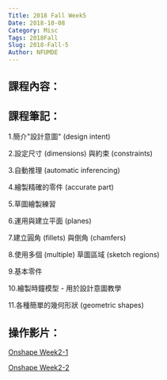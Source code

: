 ```yaml
---
Title: 2018 Fall Week5
Date: 2018-10-08
Category: Misc
Tags: 2018Fall
Slug: 2018-Fall-5
Author: NFUMDE
---
```




<!-- PELICAN_END_SUMMARY -->

課程內容：
----

課程筆記：
----
1.簡介"設計意圖" (design intent)

2.設定尺寸 (dimensions) 與約束 (constraints)

3.自動推理 (automatic inferencing)

4.繪製精確的零件 (accurate part)

5.草圖繪製練習

6.運用與建立平面 (planes)

7.建立圓角 (fillets) 與倒角 (chamfers)

8.使用多個 (multiple) 草圖區域 (sketch regions)

9.基本零件

10.繪製時鐘模型 - 用於設計意圖教學

11.各種簡單的幾何形狀 (geometric shapes) 


操作影片：
----
[Onshape Week2-1](https://www.youtube.com/watch?v=1-KrZnfCQAQ)

[Onshape Week2-2](https://www.youtube.com/watch?v=5T7XBCtvFfo)
